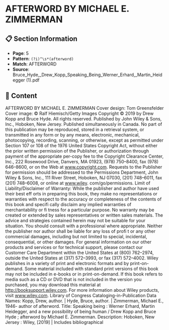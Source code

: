 # AFTERWORD BY MICHAEL E. ZIMMERMAN

## 📋 Section Information

- **Page**: 5
- **Pattern**: `(?i)^\s*(afterword)`
- **Match**: AFTERWORD
- **Source**: Bruce_Hyde,_Drew_Kopp_Speaking_Being_Werner_Erhard,_Martin_Heidegger (1).pdf

## 📄 Content

AFTERWORD BY MICHAEL E. ZIMMERMAN
Cover design: Tom Greensfelder
Cover image: © Ralf Hiemisch/Getty Images
Copyright © 2019 by Drew Kopp and Bruce Hyde. All rights reserved.
Published by John Wiley & Sons, Inc., Hoboken, New Jersey.
Published simultaneously in Canada.
No part of this publication may be reproduced, stored in a retrieval system, or transmitted in any form or by any means, electronic, mechanical, photocopying,
recording, scanning, or otherwise, except as permitted under Section 107 or 108 of the 1976 United States Copyright Act, without either the prior written
permission of the Publisher, or authorization through payment of the appropriate per-copy fee to the Copyright Clearance Center, Inc., 222 Rosewood Drive,
Danvers, MA 01923, (978) 750–8400, fax (978) 646–8600, or on the Web at www.copyright.com. Requests to the Publisher for permission should be addressed
to the Permissions Department, John Wiley & Sons, Inc., 111 River Street, Hoboken, NJ 07030, (201) 748–6011, fax (201) 748–6008, or online at www.wiley.
com/go/permissions.
Limit of Liability/Disclaimer of Warranty: While the publisher and author have used their best eff orts in preparing this book, they make no representations
or warranties with respect to the accuracy or completeness of the contents of this book and specifi cally disclaim any implied warranties of merchantability or
fi tness for a particular purpose. No warranty may be created or extended by sales representatives or written sales materials. The advice and strategies contained
herein may not be suitable for your situation. You should consult with a professional where appropriate. Neither the publisher nor author shall be liable for any
loss of profi t or any other commercial damages, including but not limited to special, incidental, consequential, or other damages.
For general information on our other products and services or for technical support, please contact our Customer Care Department within the United States at
(800) 762–2974, outside the United States at (317) 572–3993, or fax (317) 572–4002.
Wiley publishes in a variety of print and electronic formats and by print-on-demand. Some material included with standard print versions of this book may
not be included in e-books or in print-on-demand. If this book refers to media such as a CD or DVD that is not included in the version you purchased, you may
download this material at http://booksupport.wiley.com. For more information about Wiley products, visit www.wiley.com.
Library of Congress Cataloging-in-Publication Data
Names: Kopp, Drew, author. | Hyde, Bruce, author. | Zimmerman, Michael E.,
1946- author of afterword.
Title: Speaking being : Werner Erhard, Martin Heidegger, and a new
possibility of being human / Drew Kopp and Bruce Hyde ; afterword by
Michael E. Zimmerman.
Description: Hoboken, New Jersey : Wiley, [2019] | Includes bibliographical